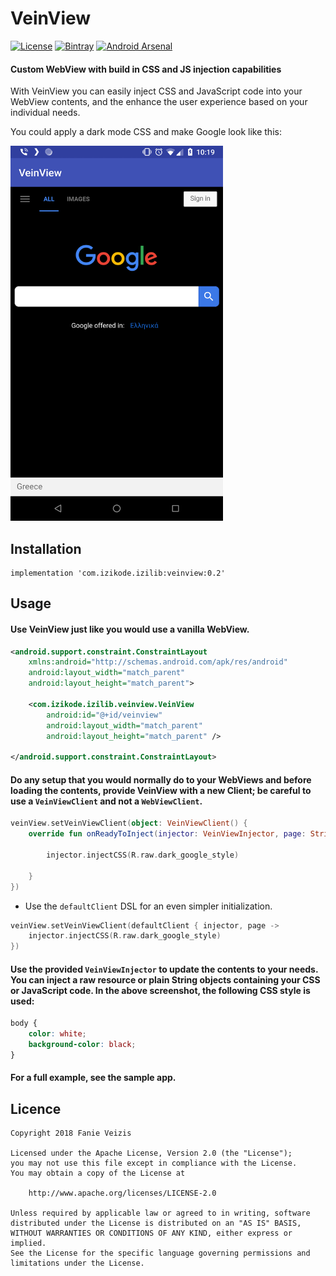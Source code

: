 # VeinView

[![License](https://img.shields.io/badge/License-Apache%202.0-blue.svg)](https://opensource.org/licenses/Apache-2.0)
[![Bintray](https://img.shields.io/badge/Bintray-0.2-lightgrey.svg)](https://dl.bintray.com/ifanie/izilib/com/izikode/izilib/veinview/0.2/)
[![Android Arsenal]( https://img.shields.io/badge/Android%20Arsenal-VeinView-green.svg?style=flat )]( https://android-arsenal.com/details/1/7383 )

#### Custom WebView with build in CSS and JS injection capabilities
With VeinView you can easily inject CSS and JavaScript code into your WebView contents, and the enhance the user experience based on your individual needs.

You could apply a dark mode CSS and make Google look like this:

<img src="veinview-screenshot.png" alt="Demo screenshot" width="340" height="600" />

## Installation
```
implementation 'com.izikode.izilib:veinview:0.2'
```
## Usage
#### Use VeinView just like you would use a vanilla WebView.
```xml
<android.support.constraint.ConstraintLayout 
    xmlns:android="http://schemas.android.com/apk/res/android"
    android:layout_width="match_parent"
    android:layout_height="match_parent">

    <com.izikode.izilib.veinview.VeinView
        android:id="@+id/veinview"
        android:layout_width="match_parent"
        android:layout_height="match_parent" />

</android.support.constraint.ConstraintLayout>
```
#### Do any setup that you would normally do to your WebViews and before loading the contents, provide VeinView with a new Client; be careful to use a ```VeinViewClient``` and not a ```WebViewClient```.
```kotlin
veinView.setVeinViewClient(object: VeinViewClient() {
    override fun onReadyToInject(injector: VeinViewInjector, page: String) {

        injector.injectCSS(R.raw.dark_google_style)

    }
})
```
- Use the ```defaultClient``` DSL for an even simpler initialization.
```kotlin
veinView.setVeinViewClient(defaultClient { injector, page ->
    injector.injectCSS(R.raw.dark_google_style)
})
```
#### Use the provided ```VeinViewInjector``` to update the contents to your needs. You can inject a raw resource or plain String objects containing your CSS or JavaScript code. In the above screenshot, the following CSS style is used:
```css
body {
    color: white;
    background-color: black;
}
```
#### For a full example, see the sample app.

## Licence
```
Copyright 2018 Fanie Veizis

Licensed under the Apache License, Version 2.0 (the "License");
you may not use this file except in compliance with the License.
You may obtain a copy of the License at

    http://www.apache.org/licenses/LICENSE-2.0

Unless required by applicable law or agreed to in writing, software
distributed under the License is distributed on an "AS IS" BASIS,
WITHOUT WARRANTIES OR CONDITIONS OF ANY KIND, either express or implied.
See the License for the specific language governing permissions and
limitations under the License.
```
